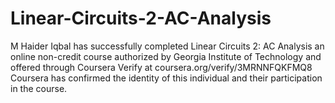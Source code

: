 # Linear-Circuits-2-AC-Analysis
M Haider Iqbal has successfully completed Linear Circuits 2: AC Analysis an online non-credit course authorized by Georgia Institute of Technology and offered through Coursera 
Verify at coursera.org/verify/3MRNNFQKFMQ8
Coursera has confirmed the identity of this individual and their participation in the course.
